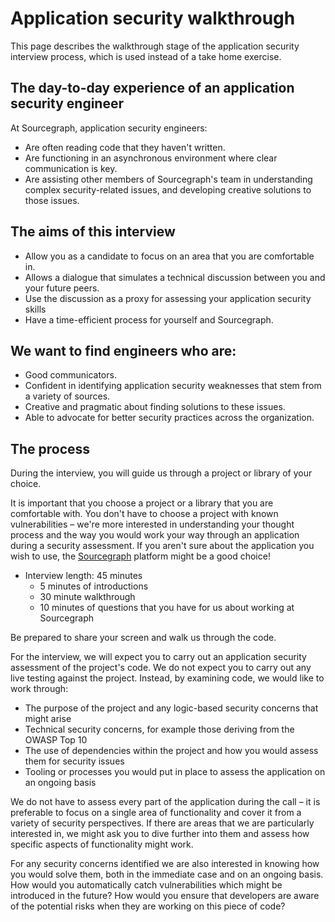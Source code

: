 # Application security walkthrough

This page describes the walkthrough stage of the application security interview
process, which is used instead of a take home exercise.

## The day-to-day experience of an application security engineer

At Sourcegraph, application security engineers:

* Are often reading code that they haven't written.
* Are functioning in an asynchronous environment where clear communication is key.
* Are assisting other members of Sourcegraph's team in understanding complex
  security-related issues, and developing creative solutions to those issues.

## The aims of this interview

* Allow you as a candidate to focus on an area that you are comfortable in.
* Allows a dialogue that simulates a technical discussion between you and your
  future peers.
* Use the discussion as a proxy for assessing your application security skills
* Have a time-efficient process for yourself and Sourcegraph.

## We want to find engineers who are:

* Good communicators.
* Confident in identifying application security weaknesses that stem from
  a variety of sources. 
* Creative and pragmatic about finding solutions to these issues.
* Able to advocate for better security practices across the organization.

## The process

During the interview, you will guide us through a project or library of your
choice.

It is important that you choose a project or a library that you are comfortable
with. You don't have to choose a project with known vulnerabilities – we're more
interested in understanding your thought process and the way you would work your
way through an application during a security assessment. If you aren't sure about
the application you wish to use, the [Sourcegraph](https://github.com/sourcegraph/sourcegraph)
platform might be a good choice!

* Interview length: 45 minutes
    * 5 minutes of introductions
    * 30 minute walkthrough
    * 10 minutes of questions that you have for us about working at Sourcegraph

Be prepared to share your screen and walk us through the code.

For the interview, we will expect you to carry out an application security
assessment of the project's code. We do not expect you to carry out any live
testing against the project. Instead, by examining code, we would like to work
through:

* The purpose of the project and any logic-based security concerns that might
  arise
* Technical security concerns, for example those deriving from the OWASP Top 10
* The use of dependencies within the project and how you would assess them
  for security issues
* Tooling or processes you would put in place to assess the application on an
  ongoing basis

We do not have to assess every part of the application during the call – it is
preferable to focus on a single area of functionality and cover it from a
variety of security perspectives. If there are areas that we are particularly
interested in, we might ask you to dive further into them and assess how
specific aspects of functionality might work.

For any security concerns identified we are also interested in knowing how you
would solve them, both in the immediate case and on an ongoing basis. How would
you automatically catch vulnerabilities which might be introduced in the future? 
How would you ensure that developers are aware of the potential risks when they
are working on this piece of code?
